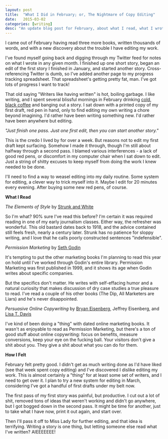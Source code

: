 ```yaml
---
layout: post
title:  "What I Did in February; or, The Nightmare of Copy Editing"
date:   2015-03-02
categories: [writing]
desc: "An update blog post for February, about what I read, what I wrote, and what I learned."
---
```


I came out of February having read three more books, written thousands of words, and with a new discovery about the trouble I have editing my work.

I've found myself going back and digging through my Twitter feed for notes on what I wrote in any given month. I finished up one short story, began an edit of the first story I finished in January, and started another story. Cross-referencing Twitter is dumb, so I've added another page to my progress tracking spreadsheet. That spreadsheet's getting pretty fat, man. I've got lots of progress I want to track!

That old saying "Writers like having written" is hot, boiling garbage. I like writing, and I spent several blissful mornings in February drinking [cold, black coffee](http://www.blackheartenterprises.com/) and banging out a story. I sat down with a printed copy of my first draft, red pen in hand, only to find editing my own writing a chore beyond imagining. I'd rather have been writing something new. I'd rather have been anywhere but editing.

*"Just finish one pass. Just one first edit, then you can start another story."*

This is the credo I lived by for over a week. But reasons not to edit my first draft kept surfacing. Somehow I made it through, though I'm still about halfway through a second pass. I blamed various interferences - a lack of good red pens, or discomfort in my computer chair when I sat down to edit. Just a string of shitty excuses to keep myself from doing the work I knew needed to be done.

I'll need to find a way to weasel editing into my daily routine. Some system for editing, a clever way to trick myself into it. Maybe I edit for 20 minutes every evening. After buying some new red pens, of course.

**What I Read**

*The Elements of Style* by [Strunk and White](https://en.wikipedia.org/wiki/The_Elements_of_Style)

So I'm what? 90% sure I've read this before? I'm certain it was required reading in one of my early journalism classes. Either way, the refresher was wonderful. This old bastard dates back to 1918, and the advice contained still feels fresh, nearly a century later. Strunk has no patience for sloppy writing, and I love that he calls poorly constructed sentences "indefensible".

*Permission Marketing* by [Seth Godin](http://www.sethgodin.com/sg/)

It's tempting to put the other marketing books I'm planning to read this year on hold until I've worked through Godin's entire library. Permission Marketing was first published in 1999, and it shows its age when Godin writes about specific companies.

But the specifics don't matter. He writes with self-effacing humor and a natural curiosity that makes discussion of dry case studies a true pleasure to read. I've read a couple of his other books (The Dip, All Marketers are Liars) and he's never disappointed.

*Persuasive Online Copywriting* by [Bryan Eisenberg](http://www.bryaneisenberg.com/), Jeffrey Eisenberg, and [Lisa T. Davis](http://wordsaremagical.com/)

I've kind of been doing a "thing" with dated online marketing books. It wasn't as enjoyable to read as Permission Marketing, but there's a ton of good stuff about online copywriting: focus on benefits, measure conversions, keep your eye on the fucking ball. Your visitors don't give a shit about you. They give a shit about what you can do for them.

**How I Felt**

February felt pretty good. I didn't get as much writing done as I'd have liked (see that week spent copy editing) and I've discovered I dislike editing my work. This is almost certainly a "thing" for at least some set of writers, and I need to get over it. I plan to try a new system for editing in March, considering I've got a handful of first drafts under my belt now.

The first pass of my first story was painful, but productive. I cut out a lot of shit, removed tons of ideas that weren't working and didn't go anywhere, but I got bogged down in the second pass. It might be time for another, just to take what I have now, print it out again, and start over.

Then I'll pass it off to Miss Lady for further editing, and that idea is terrifying. Writing a story is one thing, but letting someone else read what I've written? AIEEEEEEE!